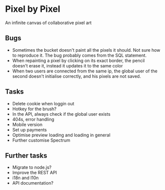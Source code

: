 Pixel by Pixel
==============
An infinite canvas of collaborative pixel art

Bugs
----
* Sometimes the bucket doesn't paint all the pixels it should. Not sure how to reproduce it. The bug probably comes from the SQL statement.
* When repainting a pixel by clicking on its exact border, the pencil doesn't erase it, instead it updates it to the same color
* When two users are connected from the same ip, the global user of the second doesn't initialise correctly, and his pixels are not saved.

Tasks
-----
* Delete cookie when loggin out
* Hotkey for the brush?
* In the API, always check if the global user exists
* 404s, error handling
* Mobile version
* Set up payments
* Optimise preview loading and loading in general
* Further customise Spectrum

Further tasks
-------------
* Migrate to node.js?
* Improve the REST API
* i18n and l10n
* API documentation?